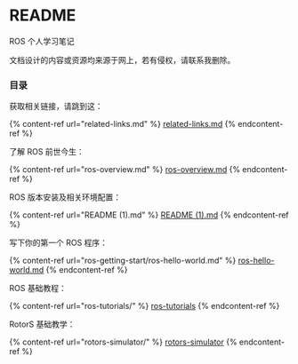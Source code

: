 # README

ROS 个人学习笔记

文档设计的内容或资源均来源于网上，若有侵权，请联系我删除。

### 目录

获取相关链接，请跳到这：

{% content-ref url="related-links.md" %}
[related-links.md](related-links.md)
{% endcontent-ref %}

了解 ROS 前世今生：

{% content-ref url="ros-overview.md" %}
[ros-overview.md](ros-overview.md)
{% endcontent-ref %}

ROS 版本安装及相关环境配置：

{% content-ref url="README (1).md" %}
[README (1).md](<README (1).md>)
{% endcontent-ref %}

写下你的第一个 ROS 程序：

{% content-ref url="ros-getting-start/ros-hello-world.md" %}
[ros-hello-world.md](ros-getting-start/ros-hello-world.md)
{% endcontent-ref %}

ROS 基础教程：

{% content-ref url="ros-tutorials/" %}
[ros-tutorials](ros-tutorials/)
{% endcontent-ref %}

RotorS 基础教学：

{% content-ref url="rotors-simulator/" %}
[rotors-simulator](rotors-simulator/)
{% endcontent-ref %}
